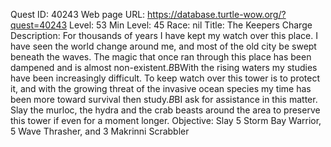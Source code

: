 Quest ID: 40243
Web page URL: https://database.turtle-wow.org/?quest=40243
Level: 53
Min Level: 45
Race: nil
Title: The Keepers Charge
Description: For thousands of years I have kept my watch over this place. I have seen the world change around me, and most of the old city be swept beneath the waves. The magic that once ran through this place has been dampened and is almost non-existent.$B$BWith the rising waters my studies have been increasingly difficult. To keep watch over this tower is to protect it, and with the growing threat of the invasive ocean species my time has been more toward survival then study.$B$BI ask for assistance in this matter. Slay the murloc, the hydra and the crab beasts around the area to preserve this tower if even for a moment longer.
Objective: Slay 5 Storm Bay Warrior, 5 Wave Thrasher, and 3 Makrinni Scrabbler
